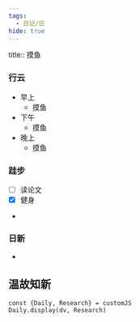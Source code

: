 ```yaml
---
tags:
  - 日记/日
hide: true
---
```

title:: 摸鱼
### 行云
- 早上
	- 摸鱼
- 下午
	- 摸鱼
- 晚上
	- 摸鱼

### 跬步
- [ ] 读论文
- [x] 健身
- 

### 日新
- 

## 温故知新
```dataviewjs
const {Daily, Research} = customJS
Daily.display(dv, Research)
```
